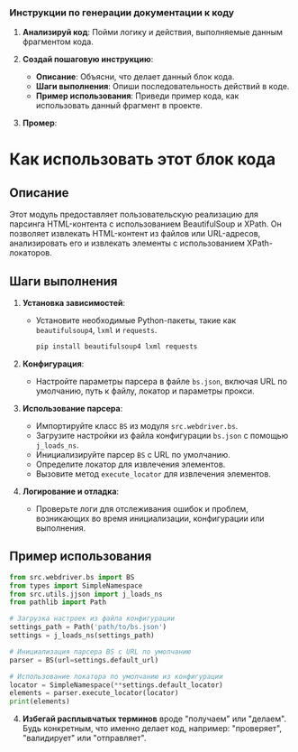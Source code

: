 ### **Инструкции по генерации документации к коду**

1. **Анализируй код**: Пойми логику и действия, выполняемые данным фрагментом кода.

2. **Создай пошаговую инструкцию**:
    - **Описание**: Объясни, что делает данный блок кода.
    - **Шаги выполнения**: Опиши последовательность действий в коде.
    - **Пример использования**: Приведи пример кода, как использовать данный фрагмент в проекте.

3. **Промер**:

Как использовать этот блок кода
=========================================================================================

Описание
-------------------------
Этот модуль предоставляет пользовательскую реализацию для парсинга HTML-контента с использованием BeautifulSoup и XPath. Он позволяет извлекать HTML-контент из файлов или URL-адресов, анализировать его и извлекать элементы с использованием XPath-локаторов.

Шаги выполнения
-------------------------
1. **Установка зависимостей**:
   - Установите необходимые Python-пакеты, такие как `beautifulsoup4`, `lxml` и `requests`.
     ```bash
     pip install beautifulsoup4 lxml requests
     ```

2. **Конфигурация**:
   - Настройте параметры парсера в файле `bs.json`, включая URL по умолчанию, путь к файлу, локатор и параметры прокси.

3. **Использование парсера**:
   - Импортируйте класс `BS` из модуля `src.webdriver.bs`.
   - Загрузите настройки из файла конфигурации `bs.json` с помощью `j_loads_ns`.
   - Инициализируйте парсер `BS` с URL по умолчанию.
   - Определите локатор для извлечения элементов.
   - Вызовите метод `execute_locator` для извлечения элементов.

4. **Логирование и отладка**:
   - Проверьте логи для отслеживания ошибок и проблем, возникающих во время инициализации, конфигурации или выполнения.

Пример использования
-------------------------

```python
from src.webdriver.bs import BS
from types import SimpleNamespace
from src.utils.jjson import j_loads_ns
from pathlib import Path

# Загрузка настроек из файла конфигурации
settings_path = Path('path/to/bs.json')
settings = j_loads_ns(settings_path)

# Инициализация парсера BS с URL по умолчанию
parser = BS(url=settings.default_url)

# Использование локатора по умолчанию из конфигурации
locator = SimpleNamespace(**settings.default_locator)
elements = parser.execute_locator(locator)
print(elements)
```

4. **Избегай расплывчатых терминов** вроде "получаем" или "делаем". Будь конкретным, что именно делает код, например: "проверяет", "валидирует" или "отправляет".